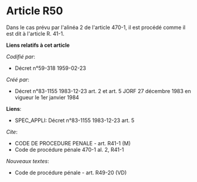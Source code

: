 # Article R50

Dans le cas prévu par l'alinéa 2 de l'article 470-1, il est procédé comme il est dit à l'article R. 41-1.

**Liens relatifs à cet article**

_Codifié par_:

  - Décret n°59-318 1959-02-23

_Créé par_:

  - Décret n°83-1155 1983-12-23 art. 2 et art. 5 JORF 27 décembre 1983 en vigueur le 1er janvier 1984

**Liens**:

  - SPEC_APPLI: Décret n°83-1155 1983-12-23 art. 5

_Cite_:

  - CODE DE PROCEDURE PENALE - art. R41-1 (M)
  - Code de procédure pénale 470-1 al. 2, R41-1

_Nouveaux textes_:

  - Code de procédure pénale - art. R49-20 (VD)
